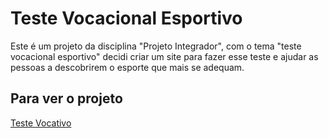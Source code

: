 <h1>Teste Vocacional Esportivo</h1>
<p>Este é um projeto da disciplina "Projeto Integrador", com o tema "teste vocacional esportivo" decidi criar um site para fazer esse teste e ajudar as pessoas a descobrirem o esporte que mais se adequam.</p>


<h2>Para ver o projeto</h2>
<a href="https://teste-vocacional-esportivo.vercel.app/" target="_blank">Teste Vocativo</a>
